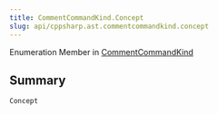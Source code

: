 ```yaml
---
title: CommentCommandKind.Concept
slug: api/cppsharp.ast.commentcommandkind.concept
---
```

Enumeration Member in [CommentCommandKind](/api/cppsharp/ast/commentcommandkind)

## Summary



```csharp
Concept
```

